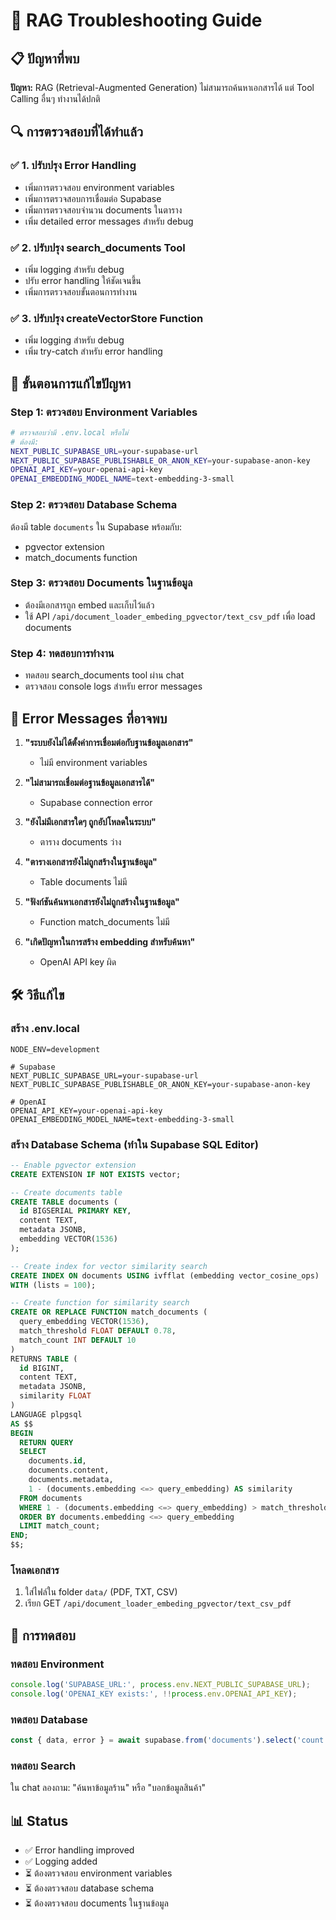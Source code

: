 # 🔧 RAG Troubleshooting Guide

## 📋 ปัญหาที่พบ
**ปัญหา:** RAG (Retrieval-Augmented Generation) ไม่สามารถค้นหาเอกสารได้ แต่ Tool Calling อื่นๆ ทำงานได้ปกติ

## 🔍 การตรวจสอบที่ได้ทำแล้ว

### ✅ 1. ปรับปรุง Error Handling
- เพิ่มการตรวจสอบ environment variables
- เพิ่มการตรวจสอบการเชื่อมต่อ Supabase
- เพิ่มการตรวจสอบจำนวน documents ในตาราง
- เพิ่ม detailed error messages สำหรับ debug

### ✅ 2. ปรับปรุง search_documents Tool
- เพิ่ม logging สำหรับ debug
- ปรับ error handling ให้ชัดเจนขึ้น
- เพิ่มการตรวจสอบขั้นตอนการทำงาน

### ✅ 3. ปรับปรุง createVectorStore Function
- เพิ่ม logging สำหรับ debug
- เพิ่ม try-catch สำหรับ error handling

## 🚨 ขั้นตอนการแก้ไขปัญหา

### Step 1: ตรวจสอบ Environment Variables
```bash
# ตรวจสอบว่ามี .env.local หรือไม่
# ต้องมี:
NEXT_PUBLIC_SUPABASE_URL=your-supabase-url
NEXT_PUBLIC_SUPABASE_PUBLISHABLE_OR_ANON_KEY=your-supabase-anon-key
OPENAI_API_KEY=your-openai-api-key
OPENAI_EMBEDDING_MODEL_NAME=text-embedding-3-small
```

### Step 2: ตรวจสอบ Database Schema
ต้องมี table `documents` ใน Supabase พร้อมกับ:
- pgvector extension
- match_documents function

### Step 3: ตรวจสอบ Documents ในฐานข้อมูล
- ต้องมีเอกสารถูก embed และเก็บไว้แล้ว
- ใช้ API `/api/document_loader_embeding_pgvector/text_csv_pdf` เพื่อ load documents

### Step 4: ทดสอบการทำงาน
- ทดสอบ search_documents tool ผ่าน chat
- ตรวจสอบ console logs สำหรับ error messages

## 📝 Error Messages ที่อาจพบ

1. **"ระบบยังไม่ได้ตั้งค่าการเชื่อมต่อกับฐานข้อมูลเอกสาร"**
   - ไม่มี environment variables

2. **"ไม่สามารถเชื่อมต่อฐานข้อมูลเอกสารได้"**
   - Supabase connection error

3. **"ยังไม่มีเอกสารใดๆ ถูกอัปโหลดในระบบ"**
   - ตาราง documents ว่าง

4. **"ตารางเอกสารยังไม่ถูกสร้างในฐานข้อมูล"**
   - Table documents ไม่มี

5. **"ฟังก์ชันค้นหาเอกสารยังไม่ถูกสร้างในฐานข้อมูล"**
   - Function match_documents ไม่มี

6. **"เกิดปัญหาในการสร้าง embedding สำหรับค้นหา"**
   - OpenAI API key ผิด

## 🛠️ วิธีแก้ไข

### สร้าง .env.local
```env
NODE_ENV=development

# Supabase
NEXT_PUBLIC_SUPABASE_URL=your-supabase-url
NEXT_PUBLIC_SUPABASE_PUBLISHABLE_OR_ANON_KEY=your-supabase-anon-key

# OpenAI
OPENAI_API_KEY=your-openai-api-key
OPENAI_EMBEDDING_MODEL_NAME=text-embedding-3-small
```

### สร้าง Database Schema (ทำใน Supabase SQL Editor)
```sql
-- Enable pgvector extension
CREATE EXTENSION IF NOT EXISTS vector;

-- Create documents table
CREATE TABLE documents (
  id BIGSERIAL PRIMARY KEY,
  content TEXT,
  metadata JSONB,
  embedding VECTOR(1536)
);

-- Create index for vector similarity search
CREATE INDEX ON documents USING ivfflat (embedding vector_cosine_ops)
WITH (lists = 100);

-- Create function for similarity search
CREATE OR REPLACE FUNCTION match_documents (
  query_embedding VECTOR(1536),
  match_threshold FLOAT DEFAULT 0.78,
  match_count INT DEFAULT 10
)
RETURNS TABLE (
  id BIGINT,
  content TEXT,
  metadata JSONB,
  similarity FLOAT
)
LANGUAGE plpgsql
AS $$
BEGIN
  RETURN QUERY
  SELECT
    documents.id,
    documents.content,
    documents.metadata,
    1 - (documents.embedding <=> query_embedding) AS similarity
  FROM documents
  WHERE 1 - (documents.embedding <=> query_embedding) > match_threshold
  ORDER BY documents.embedding <=> query_embedding
  LIMIT match_count;
END;
$$;
```

### โหลดเอกสาร
1. ใส่ไฟล์ใน folder `data/` (PDF, TXT, CSV)
2. เรียก GET `/api/document_loader_embeding_pgvector/text_csv_pdf`

## 🧪 การทดสอบ

### ทดสอบ Environment
```javascript
console.log('SUPABASE_URL:', process.env.NEXT_PUBLIC_SUPABASE_URL);
console.log('OPENAI_KEY exists:', !!process.env.OPENAI_API_KEY);
```

### ทดสอบ Database
```javascript
const { data, error } = await supabase.from('documents').select('count', { count: 'exact' });
```

### ทดสอบ Search
ใน chat ลองถาม: "ค้นหาข้อมูลร้าน" หรือ "บอกข้อมูลสินค้า"

## 📊 Status
- ✅ Error handling improved
- ✅ Logging added
- ⏳ ต้องตรวจสอบ environment variables
- ⏳ ต้องตรวจสอบ database schema  
- ⏳ ต้องตรวจสอบ documents ในฐานข้อมูล